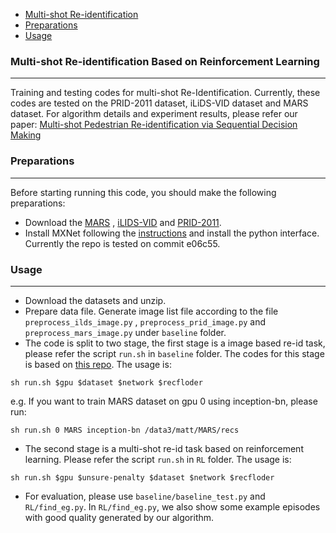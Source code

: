 * [Multi-shot Re-identification](#1)
* [Preparations](#1.1)
* [Usage](#1.2)

<h3 id="1">Multi-shot Re-identification Based on Reinforcement Learning</h3>

---

Training and testing codes for multi-shot Re-Identification. Currently, these codes are tested on the PRID-2011 dataset, iLiDS-VID dataset and MARS dataset. For algorithm details and experiment results, please refer our paper: [Multi-shot Pedestrian Re-identification via Sequential Decision Making](https://arxiv.org/abs/1712.07257)

<h3 id="1.1">Preparations</h3>

---

Before starting running this code, you should make the following preparations:

* Download the [MARS](http://www.liangzheng.com.cn/Project/project_mars.html)
, [iLIDS-VID](http://www.eecs.qmul.ac.uk/~xiatian/downloads_qmul_iLIDS-VID_ReID_dataset.html) and [PRID-2011](https://www.tugraz.at/institute/icg/research/team-bischof/lrs/downloads/PRID11/).
* Install MXNet following the [instructions](http://mxnet.io/get_started/index.html#setup-and-installation) and install the python interface. Currently the repo is tested on commit e06c55.

<h3 id="1.2">Usage</h3>

---

* Download the datasets and unzip.
* Prepare data file. Generate image list file according to the file `preprocess_ilds_image.py`
, `preprocess_prid_image.py` and `preprocess_mars_image.py` under `baseline` folder.
* The code is split to two stage, the first stage is a image based re-id task,
please refer the script `run.sh` in `baseline` folder. The codes for this stage is based on [this repo](https://github.com/TuSimple/re-identification). The usage is:
```shell
sh run.sh $gpu $dataset $network $recfloder
```
e.g. If you want to train MARS dataset on gpu 0 using inception-bn, please run:
```shell
sh run.sh 0 MARS inception-bn /data3/matt/MARS/recs
```
* The second stage is a multi-shot re-id task based on reinforcement learning.
Please refer the script `run.sh` in `RL` folder. The usage is:
```shell
sh run.sh $gpu $unsure-penalty $dataset $network $recfloder
```
* For evaluation, please use `baseline/baseline_test.py` and `RL/find_eg.py`. In `RL/find_eg.py`, we also show some example episodes with good quality generated by our algorithm.


